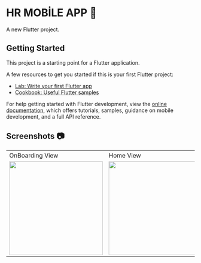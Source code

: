 # HR MOBİLE APP 📝

A new Flutter project.

## Getting Started

This project is a starting point for a Flutter application.

A few resources to get you started if this is your first Flutter project:

- [Lab: Write your first Flutter app](https://docs.flutter.dev/get-started/codelab)
- [Cookbook: Useful Flutter samples](https://docs.flutter.dev/cookbook)

For help getting started with Flutter development, view the
[online documentation](https://docs.flutter.dev/), which offers tutorials,
samples, guidance on mobile development, and a full API reference.

## Screenshots 📷
<table>
  <tr>
    <td> OnBoarding View</td>
     <td>Home View</td>
     <td>Profile View</td>
  <tr>
    <td><img src="https://user-images.githubusercontent.com/77548014/221524970-a37f73a8-bc4e-41a4-864f-8d748eceb8fa.png" width="250" ></td>
    <td><img src="https://user-images.githubusercontent.com/77548014/221530942-de1495d5-35f4-4a5f-be82-1bd5aec0d0c6.png" width="250" ></td>
    <td><img src="https://user-images.githubusercontent.com/77548014/221524977-048c9d99-3e88-489d-9cc2-51e51c304e13.png" width="250"></td>
 </table>
<br>
